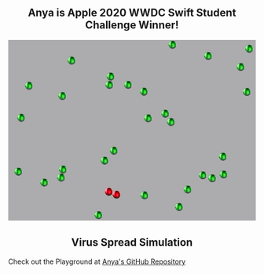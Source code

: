 <h2 align="center">Anya is Apple 2020 WWDC Swift Student Challenge Winner!</h2>
<p> </p>
<p align="center"><img src="virus_spread_demo.gif" alt="Demo"></p>
<h2 align="center">Virus Spread Simulation</h2>
<p> </p>
<p>Check out the Playground at <a href="https://github.com/a-n-y-a/virus-spread-sim">Anya's GitHub Repository</a></p>
